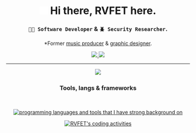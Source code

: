 <!-- HEADER & GREETING AREA -->
<h1 align="center">
  <img height="22px" src="./assets/logo.svg" />  Hi there, <b>RVFET</b> here.
</h1>
<h3 align="center">
  <code>👨‍💻 Software Developer</code>
  &
  <code>🪲 Security Researcher</code>.
</h3>

<!-- FORMER ROLES -->
<p align="center">
  *Former <a href="https://open.spotify.com/artist/0c6s48IbDtvmKTPVyydl2x">music producer</a>
  &
  <a href="https://www.behance.net/rvfet">graphic designer</a>.
</p>

<!-- PROFILE STATS -->
<p align="center">
  <a href="https://rvfet.com" target="_blank" align="center">
    <img src="https://komarev.com/ghpvc/?username=rvfet&label=Profile%20views%20%20since%202019&color=orange&style=modern" />
  </a>
  <a href="https://user-badge.committers.top/azerbaijan/RVFET" target="_blank" align="center">
    <img src="https://custom-icon-badges.demolab.com/badge/Most%20contributions%20in%20Azerbaijan-1st-darkgreen.svg?logo=trophy&logoColor=white" />
  </a>
</p>

<hr/>

<!-- SPOTIFY -->
<p align="center">
  <img src="https://spotify-github-profile.kittinanx.com/api/view?uid=t9bi8sz1n6jwr511kwdftvhxl&cover_image=true&theme=novatorem&show_offline=false&background_color=121212&interchange=false&bar_color=ffffff&bar_color_cover=false" />
</p>

<!-- DEV STATS -->
<!--<p align="center">
  <a href="https://rvfet.com" target="_blank" align="center">
    <img src="https://github-readme-stats.vercel.app/api?username=rvfet&show_icons=true&theme=dark&locale=en&hide_border=true&bg_color=00000000" alt="RVFET's Github activity" />
  </a>
</p>
-->

<!-- LANGUAGES & TOOLS -->
<h3 align="center">Tools, langs & frameworks</h3>
<br/>
<p align="center">
  <a href="https://rvfet.com" target="_blank" align="center">
    <img src="https://skillicons.dev/icons?i=debian,go,python,js,nodejs,react,svelte,django,mongodb,elasticsearch,postgres,bash,figma,git,nginx,cloudflare&perline=8&theme=dark" alt="programming languages and tools that I have strong background on" />
  </a>
</p>

<!-- WAKATIME -->
<p align="center">
  <a href="https://rvfet.com" target="_blank" align="center">
    <img src="https://github-readme-stats.vercel.app/api/wakatime?username=rvfet&layout=compact&theme=dark&hide_border=true&bg_color=00000000" alt="RVFET's coding activities" />
  </a>
</p>

<!-- THROPIES -->
<!-- DISABLED FOR NOW.
<p align="center">
  <a href="https://rvfet.com" target="_blank" align="center">
    <img src="https://github-profile-trophy.vercel.app/?username=rvfet&theme=alduin&no-bg=true&no-frame=true&row=1&column=6" alt="Github Trophies" />
  </a>
</p>
-->
